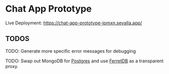 # Chat App Prototype

Live Deployment:
https://chat-app-prototype-jpmxn.sevalla.app/

## TODOS

TODO: Generate more specific error messages for debugging

TODO: Swap out MongoDB for [Postgres](https://github.com/postgres/postgres) and use [FerretDB](https://github.com/FerretDB/FerretDB) as a transparent proxy.
